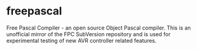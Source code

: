 # freepascal
Free Pascal Compiler - an open source Object Pascal compiler. This is an unofficial mirror of the FPC SubVersion repository and is used for experimental testing of new AVR controller related features.
